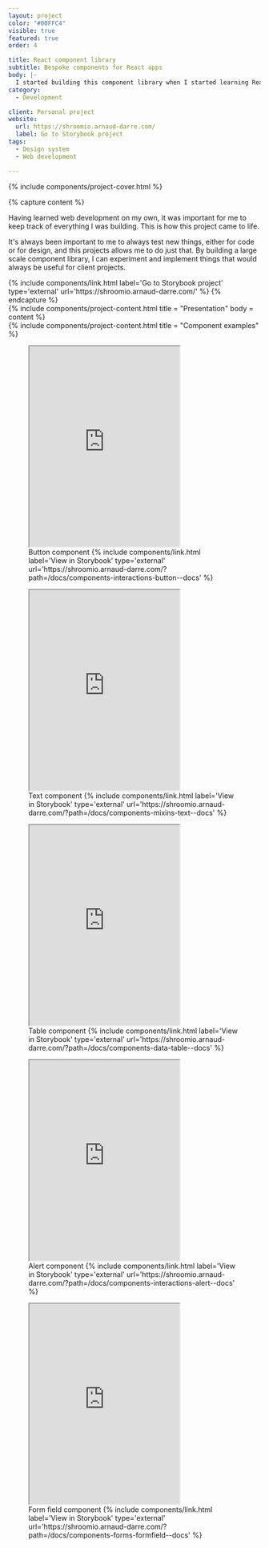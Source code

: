 ```yaml
---
layout: project
color: "#00FFC4"
visible: true
featured: true
order: 4

title: React component library
subtitle: Bespoke components for React apps
body: |-
  I started building this component library when I started learning React and have been completing it ever since. It's a great way to keep learning, and also to have a collection of resources at hand when I build design systems for new projects.
category:
  - Development

client: Personal project
website:
  url: https://shroomio.arnaud-darre.com/
  label: Go to Storybook project
tags:
  - Design system
  - Web development

---
```


<div class="section section--fullWidth">
  <div class="section__container">
    {% include components/project-cover.html %}
  </div>
</div>

{% capture content %}
  <p>Having learned web development on my own, it was important for me to keep track of everything I was building. This is how this project came to life.</p>
  <p>It's always been important to me to always test new things, either for code or for design, and this projects allows me to do just that. By building a large scale component library, I can experiment and implement things that would always be useful for client projects.</p>
  {% include components/link.html label='Go to Storybook project' type='external' url='https://shroomio.arnaud-darre.com/' %}
{% endcapture %}

<div class="section">
  <div class="section__container">
    {% include components/project-content.html
      title = "Presentation"
      body = content
    %}
  </div>
</div>

<div class="section">
  <div class="section__container">
    {% include components/project-content.html
      title = "Component examples"
    %}
    <figure class="section__content">
      <iframe
        src="https://shroomio.arnaud-darre.com/iframe.html?args=&id=components-interactions-button--guide&viewMode=story"
        height="400"
      ></iframe>
      <figcaption class="project__legend caption">
        Button component
        {% include components/link.html label='View in Storybook' type='external' url='https://shroomio.arnaud-darre.com/?path=/docs/components-interactions-button--docs' %}
      </figcaption>
    </figure>
    <figure class="section__content">
      <iframe
        src="https://shroomio.arnaud-darre.com/iframe.html?args=&id=components-mixins-text--guide&viewMode=story"
        height="400"
      ></iframe>
      <figcaption class="project__legend caption">
        Text component
        {% include components/link.html label='View in Storybook' type='external' url='https://shroomio.arnaud-darre.com/?path=/docs/components-mixins-text--docs' %}
      </figcaption>
    </figure>
    <figure class="section__content">
      <iframe
        src="https://shroomio.arnaud-darre.com/iframe.html?args=&id=components-data-table--guide&viewMode=story"
        height="400"
      ></iframe>
      <figcaption class="project__legend caption">
        Table component
        {% include components/link.html label='View in Storybook' type='external' url='https://shroomio.arnaud-darre.com/?path=/docs/components-data-table--docs' %}
      </figcaption>
    </figure>
    <figure class="section__content">
      <iframe
        src="https://shroomio.arnaud-darre.com/iframe.html?args=&id=components-interactions-alert--guide&viewMode=story"
        height="400"
      ></iframe>
      <figcaption class="project__legend caption">
        Alert component
        {% include components/link.html label='View in Storybook' type='external' url='https://shroomio.arnaud-darre.com/?path=/docs/components-interactions-alert--docs' %}
      </figcaption>
    </figure>
    <figure class="section__content">
      <iframe
        src="https://shroomio.arnaud-darre.com/iframe.html?args=&id=components-forms-formfield--guide&viewMode=story"
        height="400"
      ></iframe>
      <figcaption class="project__legend caption">Form 
        field component
        {% include components/link.html label='View in Storybook' type='external' url='https://shroomio.arnaud-darre.com/?path=/docs/components-forms-formfield--docs' %}
      </figcaption>
    </figure>
  </div>
</div>

